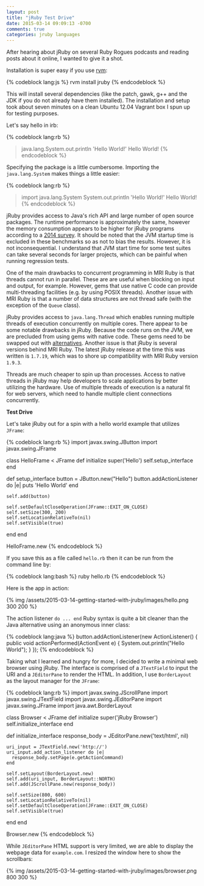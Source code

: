 ```yaml
---
layout: post
title: "jRuby Test Drive"
date: 2015-03-14 09:09:13 -0700
comments: true
categories: jruby languages
---
```


After hearing about jRuby on several Ruby Rogues podcasts and reading posts about it online, I wanted to give it a shot.

Installation is super easy if you use [rvm](https://rvm.io/):

{% codeblock lang:js %}
rvm install jruby
{% endcodeblock %}

This will install several dependencies (like the patch, gawk, g++ and the JDK if you do not already have them
installed). The installation and setup took about seven minutes on a clean Ubuntu 12.04 Vagrant box I spun up for
testing purposes.

Let's say hello in irb:

{% codeblock lang:rb %}
> java.lang.System.out.println 'Hello World!'
Hello World!
{% endcodeblock %}

Specifying the package is a little cumbersome. Importing the `java.lang.System` makes things a little easier:

{% codeblock lang:rb %}
> import java.lang.System
> System.out.println 'Hello World!'
Hello World!
{% endcodeblock %}

<!-- more -->

jRuby provides access to Java's rich API and large number of open source packages. The runtime performance is
approximately the same, however the memory consumption appears to be higher for jRuby programs according to a
[2014 survey](http://benchmarksgame.alioth.debian.org/u64q/benchmark.php?test=all&lang=jruby&lang2=yarv&data=u64q).
It should be noted that the JVM startup time is excluded in these benchmarks so as not to bias the results. However,
it is not inconsequential. I understand that JVM start time for some test suites can take several seconds for larger
projects, which can be painful when running regression tests.

One of the main drawbacks to concurrent programming in MRI Ruby is that threads cannot run in parallel. These are
are useful when blocking on input and output, for example. However, gems that use native C code can provide
multi-threading facilities (e.g. by using POSIX threads). Another issue with MRI Ruby is that a number of data
structures are not thread safe (with the exception of the `Queue` class).

jRuby provides access to `java.lang.Thread` which enables running multiple threads of execution concurrently
on multiple cores. There appear to be some notable drawbacks in jRuby. Because the code runs on the JVM, we are
precluded from using gems with native code. These gems need to be swapped out with
[alternatives](https://github.com/jruby/jruby/wiki/C-Extension-Alternatives). Another issue is that jRuby is several
versions behind MRI Ruby. The latest jRuby release at the time this was written is `1.7.19`, which was to shore up
compatibility with MRI Ruby version `1.9.3`.

Threads are much cheaper to spin up than processes. Access to native threads in jRuby may help developers to scale
applications by better utilizing the hardware. Use of multiple threads of execution is a natural fit for web servers,
which need to handle multiple client connections concurrently.

**Test Drive**

Let's take jRuby out for a spin with a hello world example that utilizes `JFrame`:

{% codeblock lang:rb %}
import javax.swing.JButton
import javax.swing.JFrame

class HelloFrame < JFrame
  def initialize
    super('Hello')
    self.setup_interface
  end

  def setup_interface
    button = JButton.new("Hello")
    button.addActionListener do |e|
      puts 'Hello World'
    end

    self.add(button)

    self.setDefaultCloseOperation(JFrame::EXIT_ON_CLOSE)
    self.setSize(300, 200)
    self.setLocationRelativeTo(nil)
    self.setVisible(true)
  end
end

HelloFrame.new
{% endcodeblock %}

If you save this as a file called `hello.rb` then it can be run from the command line by:

{% codeblock lang:bash %}
ruby hello.rb
{% endcodeblock %}

Here is the app in action:

{% img /assets/2015-03-14-getting-started-with-jruby/images/hello.png 300 200 %}

The action listener `do ... end` Ruby syntax is quite a bit cleaner than the Java alternative using an anonymous inner
class:

{% codeblock lang:java %}
button.addActionListener(new ActionListener() {
  public void actionPerformed(ActionEvent e) {
    System.out.println("Hello World");
  }
});
{% endcodeblock %}

Taking what I learned and hungry for more, I decided to write a minimal web browser using jRuby. The interface is
comprised of a `JTextField` to input the URI and a `JEditorPane` to render the HTML. In addition, I use `BorderLayout`
as the layout manager for the `JFrame`:

{% codeblock lang:rb %}
import javax.swing.JScrollPane
import javax.swing.JTextField
import javax.swing.JEditorPane
import javax.swing.JFrame
import java.awt.BorderLayout

class Browser < JFrame
  def initialize
    super('jRuby Browser')
    self.initialize_interface
  end

  def initialize_interface
    response_body = JEditorPane.new('text/html', nil)

    uri_input = JTextField.new('http://')
    uri_input.add_action_listener do |e|
      response_body.setPage(e.getActionCommand)
    end

    self.setLayout(BorderLayout.new)
    self.add(uri_input, BorderLayout::NORTH)
    self.add(JScrollPane.new(response_body))

    self.setSize(800, 600)
    self.setLocationRelativeTo(nil)
    self.setDefaultCloseOperation(JFrame::EXIT_ON_CLOSE)
    self.setVisible(true)
  end
end

Browser.new
{% endcodeblock %}

While `JEditorPane` HTML support is very limited, we are able to display the webpage data for `example.com`. I resized
the window here to show the scrollbars:

{% img /assets/2015-03-14-getting-started-with-jruby/images/browser.png 800 300 %}